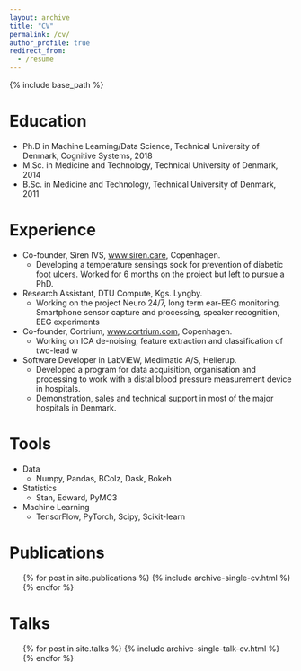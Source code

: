 ```yaml
---
layout: archive
title: "CV"
permalink: /cv/
author_profile: true
redirect_from:
  - /resume
---
```


{% include base_path %}

Education
======
* Ph.D in Machine Learning/Data Science, Technical University of Denmark, Cognitive Systems, 2018
* M.Sc. in Medicine and Technology, Technical University of Denmark, 2014
* B.Sc. in Medicine and Technology, Technical University of Denmark, 2011

Experience
======
* Co-founder, Siren IVS, www.siren.care, Copenhagen.
  * Developing a temperature sensings sock for prevention of diabetic foot ulcers. Worked for 6 months on the project but left to pursue a PhD.
* Research Assistant, DTU Compute, Kgs. Lyngby.
  * Working on the project Neuro 24/7, long term ear-EEG monitoring. Smartphone sensor capture and processing, speaker recognition, EEG experiments
* Co-founder, Cortrium, www.cortrium.com, Copenhagen.
  * Working on ICA de-noising, feature extraction and classification of two-lead w  
* Software Developer in LabVIEW, Medimatic A/S, Hellerup.
  * Developed a program for data acquisition, organisation and processing to work with a distal blood pressure measurement device in hospitals.
  * Demonstration, sales and technical support in most of the major hospitals in Denmark.

Tools
======
* Data
  * Numpy, Pandas, BColz, Dask, Bokeh
* Statistics
  * Stan, Edward, PyMC3
* Machine Learning
  * TensorFlow, PyTorch, Scipy, Scikit-learn

Publications
======
  <ul>{% for post in site.publications %}
    {% include archive-single-cv.html %}
  {% endfor %}</ul>
  
Talks
======
  <ul>{% for post in site.talks %}
    {% include archive-single-talk-cv.html %}
  {% endfor %}</ul>
  
<!-- Teaching
======
  <ul>{% for post in site.teaching %}
    {% include archive-single-cv.html %}
  {% endfor %}</ul> -->